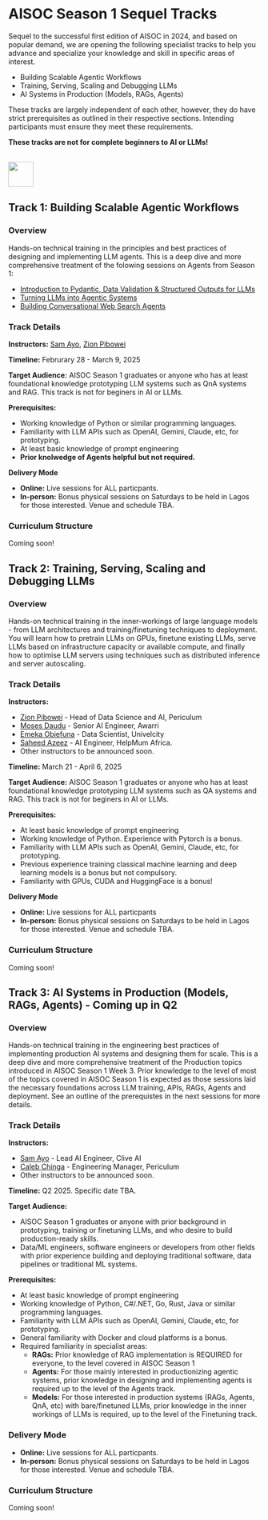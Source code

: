 # AISOC Season 1 Sequel Tracks
Sequel to the successful first edition of AISOC in 2024, and based on popular demand, we are opening the following specialist tracks to help you advance and specialize your knowledge and skill in specific areas of interest.
- Building Scalable Agentic Workflows
- Training, Serving, Scaling and Debugging LLMs
- AI Systems in Production (Models, RAGs, Agents)

These tracks are largely independent of each other, however, they do have strict prerequisites as outlined in their respective sections. Intending participants must ensure they meet these requirements.

**These tracks are not for complete beginners to AI or LLMs!**

<p align="left">
  <br>
  <a href="https://forms.gle/sJWEWmET9Vh69hj66" target="_blank" rel="noopener noreferrer"><img src="https://github.com/zion-king/ai-summer-of-code/blob/main/assets/aisoc-signup.png?raw=true" height="50"/></a>
</p>

## Track 1: Building Scalable Agentic Workflows
### Overview
Hands-on technical training in the principles and best practices of designing and implementing LLM agents. This is a deep dive and more comprehensive treatment of the folowing sessions on Agents from Season 1:
- [Introduction to Pydantic, Data Validation & Structured Outputs for LLMs](https://github.com/ai-summer-of-code/aisoc-season-1/tree/main/src/week_1/day_3_pydantic)
- [Turning LLMs into Agentic Systems](https://github.com/ai-summer-of-code/aisoc-season-1/tree/main/src/week_2/day_1_agents)
- [Building Conversational Web Search Agents](https://github.com/ai-summer-of-code/aisoc-season-1/tree/main/src/week_2/day_3_web_search/src/agent)

### Track Details
**Instructors:** [Sam Ayo](https://www.linkedin.com/in/sam-ayo), [Zion Pibowei](https://linkedin.com/in/zion-pibowei)

**Timeline:** Februrary 28 - March 9, 2025

**Target Audience:** AISOC Season 1 graduates or anyone who has at least foundational knowledge prototyping LLM systems such as QnA systems and RAG. This track is not for beginers in AI or LLMs.

**Prerequisites:**
- Working knowledge of Python or similar programming languages.
- Familiarity with LLM APIs such as OpenAI, Gemini, Claude, etc, for prototyping.
- At least basic knowledge of prompt engineering
- **Prior knolwedge of Agents helpful but not required.**

**Delivery Mode**
- **Online:** Live sessions for ALL particpants.
- **In-person:** Bonus physical sessions on Saturdays to be held in Lagos for those interested. Venue and schedule TBA.

### Curriculum Structure
Coming soon!

## Track 2: Training, Serving, Scaling and Debugging LLMs
### Overview
Hands-on technical training in the inner-workings of large language models - from LLM architectures and training/finetuning techniques to deployment. You will learn how to pretrain LLMs on GPUs, finetune existing LLMs, serve LLMs based on infrastructure capacity or available compute, and finally how to optimise LLM servers using techniques such as distributed inference and server autoscaling.

### Track Details
**Instructors:** 
- [Zion Pibowei](https://linkedin.com/in/zion-pibowei) - Head of Data Science and AI, Periculum
- [Moses Daudu](https://www.linkedin.com/in/moses-daudu) - Senior AI Engineer, Awarri
- [Emeka Obiefuna](https://www.linkedin.com/in/donmonc) - Data Scientist, Univelcity
- [Saheed Azeez](https://www.linkedin.com/in/azeez-saheed) - AI Engineer, HelpMum Africa.
- Other instructors to be announced soon.

**Timeline:** March 21 - April 6, 2025

**Target Audience:** AISOC Season 1 graduates or anyone who has at least foundational knowledge prototyping LLM systems such as QA systems and RAG. This track is not for beginers in AI or LLMs.

**Prerequisites:**
- At least basic knowledge of prompt engineering
- Working knowledge of Python. Experience with Pytorch is a bonus.
- Familiarity with LLM APIs such as OpenAI, Gemini, Claude, etc, for prototyping.
- Previous experience training classical machine learning and deep learning models is a bonus but not compulsory.
- Familiarity with GPUs, CUDA and HuggingFace is a bonus!

**Delivery Mode**
- **Online:** Live sessions for ALL particpants
- **In-person:** Bonus physical sessions on Saturdays to be held in Lagos for those interested. Venue and schedule TBA.

### Curriculum Structure
Coming soon!

## Track 3: AI Systems in Production (Models, RAGs, Agents) - Coming up in Q2
### Overview
Hands-on technical training in the engineering best practices of implementing production AI systems and designing them for scale. This is a deep dive and more comprehensive treatment of the Production topics introduced in AISOC Season 1 Week 3. Prior knowledge to the level of most of the topics covered in AISOC Season 1 is expected as those sessions laid the necessary foundations across LLM training, APIs, RAGs, Agents and deployment. See an outline of the prerequistes in the next sessions for more details.

### Track Details
**Instructors:** 
- [Sam Ayo](https://www.linkedin.com/in/sam-ayo) - Lead AI Engineer, Clive AI
- [Caleb Chinga](https://www.linkedin.com/in/calebchinga) - Engineering Manager, Periculum
- Other instructors to be announced soon.

**Timeline:** Q2 2025. Specific date TBA.

**Target Audience:** 
- AISOC Season 1 graduates or anyone with prior background in prototyping, training or finetuning LLMs, and who desire to build production-ready skills.
- Data/ML engineers, software engineers or developers from other fields with prior experience building and deploying traditional software, data pipelines or traditional ML systems.

**Prerequisites:**
- At least basic knowledge of prompt engineering
- Working knowledge of Python, C#/.NET, Go, Rust, Java or similar programming languages.
- Familiarity with LLM APIs such as OpenAI, Gemini, Claude, etc, for prototyping.
- General familiarity with Docker and cloud platforms is a bonus.
- Required familiarity in specialist areas:
  - **RAGs:** Prior knowledge of RAG implementation is REQUIRED for everyone, to the level covered in AISOC Season 1
  - **Agents:** For those mainly interested in productionizing agentic systems, prior knowledge in designing and implementing agents is required up to the level of the Agents track.
  - **Models:** For those interested in production systems (RAGs, Agents, QnA, etc) with bare/finetuned LLMs, prior knowledge in the inner workings of LLMs is required, up to the level of the Finetuning track.

### Delivery Mode
- **Online:** Live sessions for ALL particpants.
- **In-person:** Bonus physical sessions on Saturdays to be held in Lagos for those interested. Venue and schedule TBA.

### Curriculum Structure
Coming soon!

